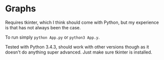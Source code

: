 Graphs
======
Requires tkinter, which I think should come with Python, but my experience is that has not always been the case.

To run simply `python App.py` or `python3 App.y`.

Tested with Python 3.4.3, should work with other versions though as it doesn't do anything super advanced. Just make sure tkinter is installed.
